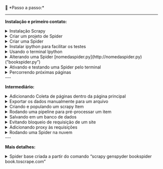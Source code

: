 <aside>
👣 *Passo a passo:*

---
**Instalação e primeiro contato:**

<details>
<summary>Instalação Scrapy</summary>

  -  Criar um novo projeto com ambiente virtual
  -  Abrir terminal e instalar o Scrapy com o comando “pip install Scrapy”
</details>

<details>
<summary>Criar um projeto de Spider</summary>

-  Terminal: “scrapy startproject nomedoprojetoscraper”
</details>

<details>
<summary>Criar uma Spider</summary>

-  Navegar até a pasta “spiders” do projeto Scrapy criado
-  Terminal: “scrapy genspider spidername site.to.scrape.com”
</details>

<details>
<summary>Instalar ipython para facilitar os testes</summary>

-  Terminal: “pip install ipython”
-  No arquivo scrapy.cfg adicionar “SHELL= ipython” em baixo de default
</details>

<details>
<summary>Usando o terminal Ipython</summary>

-  Terminal: “scrapy shell” para ativar o terminal ipython
-  No terminal Ipython (chamaremos de ITerminal):  “fetch('https://books.toscrape.com/')”
-  ITerminal: “response” ← <200 https://books.toscrape.com/>
-  Selecionando um elemento Iterminal: “response.css('article.product_pod')”
-  Sair do ITerminal usando: “exit”

- Tipos de seleção Ipython:
  -  Salvar em uma variável: “books = response.css('article.product_pod')”
  -  Verificar tamanho da lista da variável: “len(books)”
  -  Obter um item da lista: “book = books[0]”
  -  Obter o texto de um elemento “a” dentro de um elemento “h3”: “book.css('h3 a::text').get()”
  -  Obter o texto de um elemento dentro de outro elemento pela Classe: “book.css('.product_price .price_color::text').get()”
  -  Obter o conteúdo de um atributo de um elemento: “book.css('h3 a').attrib['href']” ou “response.css('.next a::attr(href)').get()”
</details>

<details>
<summary>Alterando uma Spider [nomedaspider.py](http://nomedaspider.py) (”bookspider.py”)</summary>

-  Alterar o método parse que receberá a response igual ao ITerminal [1.1](https://www.notion.so/Page-3-Scrapy-Project-4aa86e19a54c459c9b5d4465e564ea92?pvs=21)
</details>

<details>
<summary>Ativando e testando uma Spider pelo terminal</summary>

-  Navegar até a pasta do projeto Scrapy, nesse caso bookscraper
-  Terminal: “scrapy crawl bookspider”  Nota: o item “'item_scraped_count': 20” referencia a quantidade de itens raspados.
</details>

<details>
<summary>Percorrendo próximas páginas</summary>

-  Encontrar o elemento responsável pelo link da próxima página, nesse caso, “response.css('.next a::attr(href)').get()”
-  Adicionar lógica para percorrer próximas páginas usando callback “yield response.follow(next_page_url, callback=self.parse)” [1.2](https://www.notion.so/Page-3-Scrapy-Project-4aa86e19a54c459c9b5d4465e564ea92?pvs=21)
</details>
</aside>

<aside>
---

**Intermediário:**

<details>
<summary>Adicionando Coleta de páginas dentro da página principal</summary>

- Adicionar coleta de cada url de uma página do livro
- Adicionar método para coletar informações de uma página usando callback “yield response.follow(book_url, callback=self.parse_book_page)” [2.](https://www.notion.so/Page-3-Scrapy-Project-4aa86e19a54c459c9b5d4465e564ea92?pvs=21)
</details>

<details>
<summary>Exportar os dados manualmente para um arquivo</summary>

- Terminal: “scrapy crawl bookspider -O bookdata.csv” para criar em formato csv
- Terminal: “scrapy crawl bookspider -O bookdata.json” para criar em formato json
- Terminal: “scrapy crawl bookspider -o bookdata.json” para adicionar em formato json
</details>

<details>
<summary>Criando e populando um scrapy Item</summary>

- Criar uma classe para o item no arquivo items.py [3.](https://www.notion.so/Page-3-Scrapy-Project-4aa86e19a54c459c9b5d4465e564ea92?pvs=21)
- Popular a classe do livro [3.1](https://www.notion.so/Page-3-Scrapy-Project-4aa86e19a54c459c9b5d4465e564ea92?pvs=21)
</details>

<details>
<summary>Rodando uma pipeline para pré-processar um item</summary>

- Habilitar a spider no arquivo de configurações da spider “settings.py” descomentando o objeto ITEM_PIPELINES = {}
  Nota: Em “ITEM_PIPELINES = {"bookscraper.pipelines.BookscraperPipeline": 300, }” o número 300 representa a prioridade, onde, quanto menor o valor mais “cedo” a pipeline vai rodar.
- Alterar o método process_item do item no arquivo “pipelines.py” [4.](https://www.notion.so/Page-3-Scrapy-Project-4aa86e19a54c459c9b5d4465e564ea92?pvs=21)
</details>

<details>
<summary>Salvando em um banco de dados</summary>

- Podemos adicionar no arquivo de configurações da spider “settings.py” um objeto FEEDS = {'booksdata.json': {'format': 'json'}} para definir um formato padrão de saída quando rodarmos o comando “scrapy crawl bookspider” que é equivalente ao comando “scrapy crawl bookspider -O cleandata.json”
- Podemos também sobrescrever uma configuração do arquivo settings.py dentro do arquivo bookspider.py (arquivo referente à spider), basta adicionar  “custom_settings = { 'FEEDS': { 'booksdata.json': {'format': 'json'}, 'overwrite': True }}” ao código
- Baixar e instalar SQLITE.
- Adicionar uma classe no arquivo pipelines.py para lidar com o banco [5.](https://www.notion.so/Page-3-Scrapy-Project-4aa86e19a54c459c9b5d4465e564ea92?pvs=21)
- Adicionar um item no objeto ITEM_PIPELINES no arquivo settings.py com: "bookscraper.pipelines.SaveToSQLitePipeline": 400,"
</details>

<details>
<summary>Evitando bloqueio de requisição de um site</summary>

- Criar método para adicionar header ao request [6.](https://www.notion.so/Page-3-Scrapy-Project-4aa86e19a54c459c9b5d4465e564ea92?pvs=21)
- Adicionar variáveis que o método necessitar [6.1](https://www.notion.so/Page-3-Scrapy-Project-4aa86e19a54c459c9b5d4465e564ea92?pvs=21)
- Adicionar middleware ao arquivo settings.py [6.2](https://www.notion.so/Page-3-Scrapy-Project-4aa86e19a54c459c9b5d4465e564ea92?pvs=21)
</details>

<details>
<summary>Adicionando proxy às requisições</summary>

- Adicionar configuração de proxy ao arquivo settings.py [7.](https://www.notion.so/Page-3-Scrapy-Project-4aa86e19a54c459c9b5d4465e564ea92?pvs=21)
- Alternativa usando um serviço pago [7.1](https://www.notion.so/Page-3-Scrapy-Project-4aa86e19a54c459c9b5d4465e564ea92?pvs=21)
- Alternativa usando scrapeops proxy api [7.2](https://www.notion.so/Page-3-Scrapy-Project-4aa86e19a54c459c9b5d4465e564ea92?pvs=21)
</details>

<details>
<summary>Rodando uma Spider na nuvem </summary>[8.](https://www.notion.so/Page-3-Scrapy-Project-4aa86e19a54c459c9b5d4465e564ea92?pvs=21)

Criando um projeto Scrapy Cloud

---

- Criar uma conta em “[https://app.zyte.com](https://app.zyte.com/o/599648)”
- Ir até a aba Scrapy Cloud
- Criar um novo projeto clicando em “Start Project”
- Em Scrapy Cloud, navegar no projeto criado
- Ir na sessão “SPIDERS/Code & Deploys”
- Clicar no botão “Deploy My code”

Dando deploy do seu projeto

---

- No terminal do seu projeto instalar o “shub” com o comando “pip install shub”
- Terminal: “shub login"
- Fornecer a chave de API após “API key: SUA-CHAVE-API”
- Executar Deploy com o comando “shub deploy PROJECT-ID”
- Aguardar execução do deploy e verificar no Dashboard

Rodando o projeto

---

- No menu de navegação do site do Scrapy Cloud, ir em “JOBS/Dashboard”
- Clicar em “Run”
- Selecionar a Spider que deseja rodar
- Clicar em “Run”

*Nota: Caso não seja importado automaticamente, adicionar ao arquivo “scrapinghub.yml” a linha de código “requirements_file: requirements.txt” para que seja mapeado o arquivo de requirements.txt do projeto.* [Ver tutorial](https://www.notion.so/Page-3-Scrapy-Project-4aa86e19a54c459c9b5d4465e564ea92?pvs=21)
</details>
</aside>


<aside>
---

**Mais detalhes:**
<details>
<summary>Spider base criada a partir do comando “scrapy genspyder bookspider book.toscrape.com”</summary>
   
   ```python
    import scrapy
    
    
    class BookspiderSpider(scrapy.Spider):
        name = "bookspider"
        allowed_domains = ["books.toscrape.com"]
        start_urls = ["https://books.toscrape.com"]
    
        def parse(self, response):
            pass
   ```
</details>
</aside>
